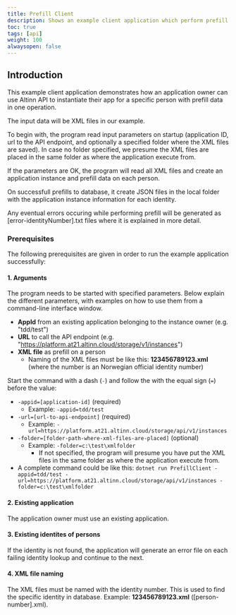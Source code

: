 ```yaml
---
title: Prefill Client
description: Shows an example client application which perform prefill on persons.
toc: true
tags: [api]
weight: 100
alwaysopen: false
---
```


## Introduction

This example client application demonstrates how an application owner can use Altinn API to instantiate their app for a specific person with prefill data in one operation.

The input data will be XML files in our example.

To begin with, the program read input parameters on startup (application ID, url to the API endpoint, and optionally a specified folder where the XML files are saved). In case no folder specified, we presume the XML files are placed in the same folder as where the application execute from.

If the parameters are OK, the program will read all XML files and create an application instance and prefill data on each person.

On successfull prefills to database, it create JSON files in the local folder with the application instance information for each identity.

Any eventual errors occuring while performing prefill will be generated as [error-identityNumber].txt files where it is explained in more detail.

### Prerequisites

The following prerequisites are given in order to run the example application successfully:

#### 1. Arguments

The program needs to be started with specified parameters. Below explain the different parameters, with examples on how to use them from a command-line interface window.

- **AppId** from an existing application belonging to the instance owner (e.g. "tdd/test")
- **URL** to call the API endpoint (e.g. "https://platform.at21.altinn.cloud/storage/v1/instances")
- **XML file** as prefill on a person
  - Naming of the XML files must be like this: **123456789123.xml** (where the number is an Norwegian official identity number)

Start the command with a dash (`-`) and follow the with the equal sign (`=`) before the value:

- `-appid=[application-id]` (required)
  - Example: `-appid=tdd/test`
- `-url=[url-to-api-endpoint]` (required)
  - Example: `-url=https://platform.at21.altinn.cloud/storage/api/v1/instances`
- `-folder=[folder-path-where-xml-files-are-placed]` (optional)
  - Example: `-folder=c:\test\xmlfolder`
    - If not specified, the program will presume you have put the XML files in the same folder as where the application execute from.
- A complete command could be like this: `dotnet run PrefillClient -appid=tdd/test -url=https://platform.at21.altinn.cloud/storage/api/v1/instances -folder=c:\test\xmlfolder`

#### 2. Existing application

The application owner must use an existing application.

#### 3. Existing identites of persons

If the identity is not found, the application will generate an error file on each failing identity lookup and continue to the next.

#### 4. XML file naming

The XML files must be named with the identity number. This is used to find the specific identity in database. Example: **123456789123.xml** ([person-number].xml).
